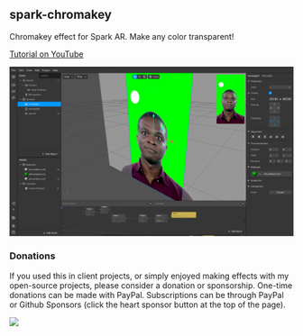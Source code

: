 ## spark-chromakey

Chromakey effect for Spark AR. Make any color transparent!

[Tutorial on YouTube](https://youtu.be/vPuObKf-55I)

[![](./screenshot.jpg)](https://youtu.be/vPuObKf-55I)

### Donations

If you used this in client projects, or simply enjoyed making effects with my open-source projects, please consider a donation or sponsorship. One-time donations can be made with PayPal. Subscriptions can be through PayPal or Github Sponsors (click the heart sponsor button at the top of the page).

[![](https://www.paypalobjects.com/en_US/i/btn/btn_donateCC_LG.gif)](https://www.paypal.com/cgi-bin/webscr?cmd=_s-xclick&hosted_button_id=YGS69CHAE9EQC&source=url)
